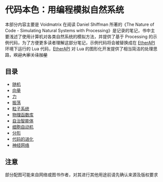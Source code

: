 # 代码本色：用编程模拟自然系统

本部分内容主要是 Voidmatrix 在阅读 Daniel Shiffman 所著的《The Nature of Code - Simulating Natural Systems with Processing》是记录的笔记，书中主要浅述了使用计算机对各类自然系统的模拟方法，并提供了基于 Processing 的示例代码，为了方便更多读者理解这部分笔记，示例代码将会被替换成在 [EtherAPI](https://github.com/VoidmatrixHeathcliff/EtherEngine) 环境下运行的 Lua 代码，[EtherAPI](https://github.com/VoidmatrixHeathcliff/EtherEngine) 对 Lua 的图形化开发提供了相当简洁的处理思路，~~欢迎大家关注加星~~

## 目录

+ [随机](随机.md)
+ [向量](向量.md)
+ [力](力.md)
+ [振荡](振荡.md)
+ [粒子系统](粒子系统.md)
+ [物理函数库](物理函数库.md)
+ [自治智能体](自治智能体.md)
+ [细胞自动机](细胞自动机.md)
+ [分形](分形.md)
+ [代码的进化](代码的进化.md)
+ [神经网络](神经网络.md)

## 注意

部分配图可能来自网络或图书作者，对其进行其他用途前请先确认来源及版权要求
